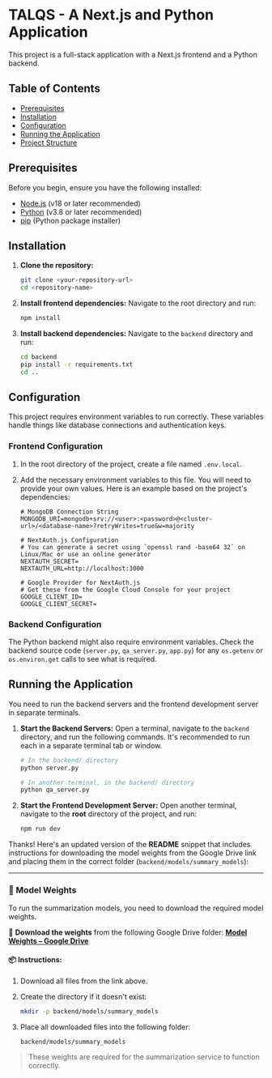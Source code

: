 # TALQS - A Next.js and Python Application

This project is a full-stack application with a Next.js frontend and a Python backend.

## Table of Contents

- [Prerequisites](#prerequisites)
- [Installation](#installation)
- [Configuration](#configuration)
- [Running the Application](#running-the-application)
- [Project Structure](#project-structure)

## Prerequisites

Before you begin, ensure you have the following installed:

- [Node.js](https://nodejs.org/) (v18 or later recommended)
- [Python](https://www.python.org/) (v3.8 or later recommended)
- [pip](https://pip.pypa.io/en/stable/installation/) (Python package installer)

## Installation

1.  **Clone the repository:**
    ```bash
    git clone <your-repository-url>
    cd <repository-name>
    ```

2.  **Install frontend dependencies:**
    Navigate to the root directory and run:
    ```bash
    npm install
    ```

3.  **Install backend dependencies:**
    Navigate to the `backend` directory and run:
    ```bash
    cd backend
    pip install -r requirements.txt
    cd ..
    ```

## Configuration

This project requires environment variables to run correctly. These variables handle things like database connections and authentication keys.

### Frontend Configuration

1.  In the root directory of the project, create a file named `.env.local`.

2.  Add the necessary environment variables to this file. You will need to provide your own values. Here is an example based on the project's dependencies:

    ```env
    # MongoDB Connection String
    MONGODB_URI=mongodb+srv://<user>:<password>@<cluster-url>/<database-name>?retryWrites=true&w=majority

    # NextAuth.js Configuration
    # You can generate a secret using `openssl rand -base64 32` on Linux/Mac or use an online generator
    NEXTAUTH_SECRET=
    NEXTAUTH_URL=http://localhost:3000

    # Google Provider for NextAuth.js
    # Get these from the Google Cloud Console for your project
    GOOGLE_CLIENT_ID=
    GOOGLE_CLIENT_SECRET=
    ```

### Backend Configuration

The Python backend might also require environment variables. Check the backend source code (`server.py`, `qa_server.py`, `app.py`) for any `os.getenv` or `os.environ.get` calls to see what is required.

## Running the Application

You need to run the backend servers and the frontend development server in separate terminals.

1.  **Start the Backend Servers:**
    Open a terminal, navigate to the `backend` directory, and run the following commands. It's recommended to run each in a separate terminal tab or window.

    ```bash
    # In the backend/ directory
    python server.py
    ```

    ```bash
    # In another terminal, in the backend/ directory
    python qa_server.py
    ```

2.  **Start the Frontend Development Server:**
    Open another terminal, navigate to the **root** directory of the project, and run:

    ```bash
    npm run dev
    ```
Thanks! Here's an updated version of the **README** snippet that includes instructions for downloading the model weights from the Google Drive link and placing them in the correct folder (`backend/models/summary_models`):

---

### 🧠 Model Weights

To run the summarization models, you need to download the required model weights.

📁 **Download the weights** from the following Google Drive folder:
**[Model Weights – Google Drive](https://drive.google.com/drive/folders/1VZI6_zHe0_uPYv9TOKor4SMRkqKcrASP?usp=drive_link)**

#### 📦 Instructions:

1. Download all files from the link above.
2. Create the directory if it doesn't exist:

   ```bash
   mkdir -p backend/models/summary_models
   ```
3. Place all downloaded files into the following folder:

   ```
   backend/models/summary_models
   ```


> These weights are required for the summarization service to function correctly.
